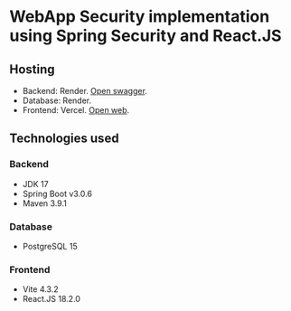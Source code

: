 # WebApp Security implementation using Spring Security and React.JS

## Hosting
- Backend: Render. [Open swagger](https://spring-security-implementation-zk44.onrender.com/swagger-ui/index.html#).
- Database: Render.
- Frontend: Vercel. [Open web](https://spring-security-implementation-git-develop-nicoarbio.vercel.app/).

## Technologies used

### Backend
- JDK 17
- Spring Boot v3.0.6
- Maven 3.9.1

### Database
- PostgreSQL 15

### Frontend
- Vite 4.3.2
- React.JS 18.2.0

